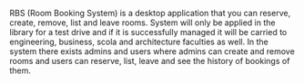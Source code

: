 RBS (Room Booking System) is a desktop application that you can reserve, create, remove, list and leave rooms. System will only be applied in the library for a test drive and if it is successfully managed it will be carried to engineering, business, scola and architecture faculties as well. In the system there exists admins and users where admins can create and remove rooms and users can reserve, list, leave and see the history of bookings of them.
